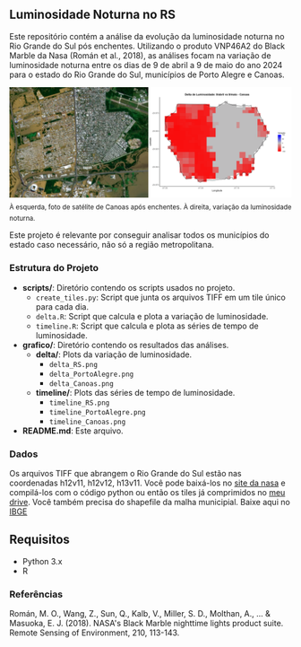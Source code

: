 ## Luminosidade Noturna no RS

Este repositório contém a análise da evolução da luminosidade noturna no Rio Grande do Sul pós enchentes. Utilizando o produto VNP46A2 do Black Marble da Nasa (Román et al., 2018), as análises focam na variação de luminosidade noturna entre os dias de 9 de abril a 9 de maio do ano 2024 para o estado do Rio Grande do Sul, municípios de Porto Alegre e Canoas.

![Comparação de Resultados](grafico/comparacao.png)
<sub>À esquerda, foto de satélite de Canoas após enchentes. À direita, variação da luminosidade noturna.</sub>


Este projeto é relevante por conseguir analisar todos os municípios do estado caso necessário, não só a região metropolitana.

### Estrutura do Projeto
- **scripts/**: Diretório contendo os scripts usados no projeto.
  - `create_tiles.py`: Script que junta os arquivos TIFF em um tile único para cada dia.
  - `delta.R`: Script que calcula e plota a variação de luminosidade.
  - `timeline.R`: Script que calcula e plota as séries de tempo de luminosidade.
- **grafico/**: Diretório contendo os resultados das análises.
  - **delta/**: Plots da variação de luminosidade.
    - `delta_RS.png`
    - `delta_PortoAlegre.png`
    - `delta_Canoas.png`
  - **timeline/**: Plots das séries de tempo de luminosidade.
    - `timeline_RS.png`
    - `timeline_PortoAlegre.png`
    - `timeline_Canoas.png`
- **README.md**: Este arquivo.

### Dados
Os arquivos TIFF que abrangem o Rio Grande do Sul estão nas coordenadas h12v11, h12v12, h13v11. Você pode baixá-los no [site da nasa](https://ladsweb.modaps.eosdis.nasa.gov/archive/allData/5000/VNP46A2) e compilá-los com o código python ou então os tiles já comprimidos no [meu drive](https://drive.google.com/drive/folders/1uvZCc3xIDAUm0k-ojy7hohBbxhua8_JU?usp=drive_link). Você também precisa do shapefile  da malha municipial. Baixe aqui no [IBGE](https://www.ibge.gov.br/geociencias/organizacao-do-territorio/malhas-territoriais/15774-malhas.html)

## Requisitos
- Python 3.x
- R

### Referências
Román, M. O., Wang, Z., Sun, Q., Kalb, V., Miller, S. D., Molthan, A., ... & Masuoka, E. J. (2018). NASA's Black Marble nighttime lights product suite. Remote Sensing of Environment, 210, 113-143.
